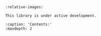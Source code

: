 ```{include} ../README.md
:relative-images:
```

```{warning}
This library is under active development.
```

```{toctree}
:caption: 'Contents:'
:maxdepth: 2
